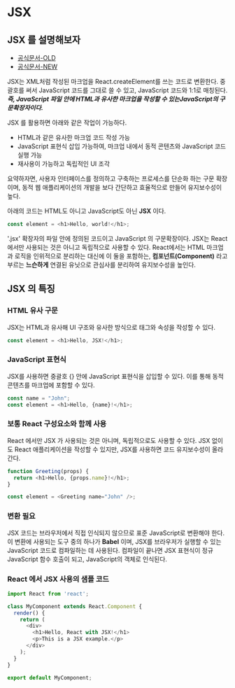 # JSX

## JSX 를 설명해보자

* [공식문서-OLD](https://ko.legacy.reactjs.org/docs/introducing-jsx.html)
* [공식문서-NEW](https://react.dev/blog/2023/03/16/introducing-react-dev)

JSX는 XML처럼 작성된 마크업을 React.createElement를 쓰는 코드로 변환한다.
중괄호를 써서 JavaScript 코드를 그대로 쓸 수 있고, JavaScript 코드와 1:1로 매칭된다.
 ***즉, JavaScript 파일 안에 HTML과 유사한 마크업을 작성할 수 있는JavaScript의 구문확장자이다.***

JSX 를 활용하면 아래와 같은 작업이 가능하다.

* HTML과 같은 유사한 마크업 코드 작성 가능
* JavaScript 표현식 삽입 가능하여, 마크업 내에서 동적 콘텐츠와 JavaScript 코드 실행 가능
* 재사용이 가능하고 독립적인 UI 조각

요약하자면, 사용자 인터페이스를 정의하고 구축하는 프로세스를 단순화 하는 구문 확장이며,
동적 웹 애플리케이션의 개발을 보다 간단하고 효율적으로 만들어 유지보수성이 높다.

아래의 코드는 HTML도 아니고 JavaScript도 아닌 **JSX** 이다.

```javascript
const element = <h1>Hello, world!</h1>;
```

'.jsx' 확장자의 파일 안에 정의된 코드이고 JavaScript 의 구문확장이다.
JSX는 React에서만 사용되는 것은 아니고 독립적으로 사용할 수 있다.
React에서는 HTML 마크업과 로직을 인위적으로 분리하는 대신에 이 둘을 포함하는,
**컴포넌트(Component)** 라고 부르는 **느슨하게** 연결된 유닛으로 관심사를 분리하여 유지보수성을
높인다.

## JSX 의 특징

### HTML 유사 구문

JSX는 HTML과 유사해 UI 구조와 유사한 방식으로 태그와 속성을 작성할 수 있다.

```javascript
const element = <h1>Hello, JSX!</h1>;
```

### JavaScript 표현식

JSX를 사용하면 중괄호 {} 안에 JavaScript 표현식을 삽입할 수 있다.
이를 통해 동적 콘텐츠를 마크업에 포함할 수 있다.

```javascript
const name = "John";
const element = <h1>Hello, {name}!</h1>;
```

### 보통 React 구성요소와 함께 사용

React 에서만 JSX 가 사용되는 것은 아니며, 독립적으로도 사용할 수 있다.
JSX 없이도 React 애플리케이션을 작성할 수 있지만, JSX를 사용하면 코드 유지보수성이 올라간다.

```javascript
function Greeting(props) {
  return <h1>Hello, {props.name}!</h1>;
}

const element = <Greeting name="John" />;
```

### 변환 필요

JSX 코드는 브라우저에서 직접 인식되지 않으므로 표준 JavaScript로 변환해야 한다.
이 변환에 사용되는 도구 중의 하나가 **Babel** 이며, JSX를 브라우저가 실행할 수 있는
JavaScript 코드로 컴파일하는 데 사용된다.
컴파일이 끝나면 JSX 표현식이 정규 JavaScript 함수 호출이 되고, JavaScript의 객체로 인식된다.

### React 에서 JSX 사용의 샘플 코드

```javascript
import React from 'react';

class MyComponent extends React.Component {
  render() {
    return (
      <div>
        <h1>Hello, React with JSX!</h1>
        <p>This is a JSX example.</p>
      </div>
    );
  }
}

export default MyComponent;
```
